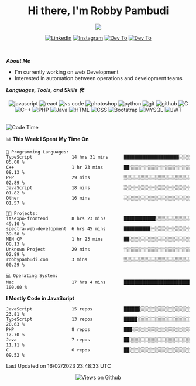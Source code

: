 <div align="center">
   <h1>Hi there, I'm Robby Pambudi </h1>

<img src="https://pronoun.cyou/x/y?subject=He&object=Him&height=20"> 
</div>

<p align='center'>
   <a href="https://www.linkedin.com/in/robbypambudi" target="_blank"><img src="https://img.shields.io/badge/LinkedIn-0077B5?style=for-the-badge&logo=linkedin&logoColor=white" alt="LinkedIn"></a>
   <a href="https://www.instagram.com/robbypambudi" target="_blank"><img src="https://img.shields.io/badge/Instagram-E4405F?style=for-the-badge&logo=instagram&logoColor=white" alt="Instagram"></a>
   <a href="https://dev.to/robbypambudi" target="_blank"><img src="https://img.shields.io/badge/dev.to-0A0A0A?style=for-the-badge&logo=dev.to&logoColor=white" alt="Dev To"></a>
   <a href="https://www.facebook.com/robbyulungpambudi" target="_blank"><img src="https://img.shields.io/badge/Facebook-1877F2?style=for-the-badge&logo=facebook&logoColor=white" alt="Dev To"></a>

</p> <p>
<br>
   
***About Me***
   
- I’m currently working on web Development
- Interested in automation between operations and development teams
 
   
***Languages, Tools, and Skills 🛠***

   <div align="center">
   <img src="https://img.shields.io/badge/JavaScript-F7DF1E?style=for-the-badge&logo=javascript&logoColor=black" alt="javascript" />
      <img src="https://img.shields.io/badge/React-61DAFB?style=for-the-badge&logo=react&logoColor=black" alt="react" />
      <img src="https://img.shields.io/badge/vs%20code-007ACC?style=for-the-badge&logo=visual%20studio%20code&logoColor=white" alt="vs code" />
      <img src="https://img.shields.io/badge/adobe%20photoshop-31A8FF?style=for-the-badge&logo=adobe%20photoshop&logoColor=white" alt="photoshop" />
      <img src="https://img.shields.io/badge/python-3776AB?style=for-the-badge&logo=python&logoColor=white" alt="python" />
      <img src="https://img.shields.io/badge/Git-F05032?style=for-the-badge&logo=git&logoColor=white" alt="git" />
      <img src="https://img.shields.io/badge/GitHub-100000?style=for-the-badge&logo=github&logoColor=white" alt="github" />
      <img src="https://img.shields.io/badge/c-%2300599C.svg?style=for-the-badge&logo=c&logoColor=white" alt="C" />
      <img src="https://img.shields.io/badge/c++-%2300599C.svg?style=for-the-badge&logo=c%2B%2B&logoColor=white" alt="C++" />   
      <img src="https://img.shields.io/badge/PHP-777BB4?style=for-the-badge&logo=php&logoColor=white" alt="PHP" />
      <img src="https://img.shields.io/badge/Java-ED8B00?style=for-the-badge&logo=java&logoColor=white" alt="Java"/>
      <img src="https://img.shields.io/badge/HTML5-E34F26?style=for-the-badge&logo=html5&logoColor=white" alt="HTML" />
      <img src="https://img.shields.io/badge/CSS-239120?&style=for-the-badge&logo=css3&logoColor=white" alt ="CSS" />
      <img src="https://img.shields.io/badge/Bootstrap-563D7C?style=for-the-badge&logo=bootstrap&logoColor=white" alt="Bootstrap" />
      <img src="https://img.shields.io/badge/MySQL-00000F?style=for-the-badge&logo=mysql&logoColor=white" alt="MYSQL" />
      <img src="https://img.shields.io/badge/json%20web%20tokens-323330?style=for-the-badge&logo=json-web-tokens&logoColor=pink" alt="JWT" />
      
   </div><br>
   
<!--START_SECTION:waka-->
![Code Time](http://img.shields.io/badge/Code%20Time-435%20hrs%2057%20mins-blue)

📊 **This Week I Spent My Time On** 

```text
💬 Programming Languages: 
TypeScript               14 hrs 31 mins      █████████████████████░░░░   85.08 % 
C++                      1 hr 23 mins        ██░░░░░░░░░░░░░░░░░░░░░░░   08.13 % 
PHP                      29 mins             ░░░░░░░░░░░░░░░░░░░░░░░░░   02.89 % 
JavaScript               18 mins             ░░░░░░░░░░░░░░░░░░░░░░░░░   01.82 % 
Other                    16 mins             ░░░░░░░░░░░░░░░░░░░░░░░░░   01.57 % 

🐱‍💻 Projects: 
itsexpo-frontend         8 hrs 23 mins       ████████████░░░░░░░░░░░░░   49.10 % 
spectra-web-development  6 hrs 45 mins       ██████████░░░░░░░░░░░░░░░   39.58 % 
MEN CP                   1 hr 23 mins        ██░░░░░░░░░░░░░░░░░░░░░░░   08.13 % 
Unknown Project          29 mins             ░░░░░░░░░░░░░░░░░░░░░░░░░   02.89 % 
robbypambudi.com         3 mins              ░░░░░░░░░░░░░░░░░░░░░░░░░   00.29 % 

💻 Operating System: 
Mac                      17 hrs 4 mins       █████████████████████████   100.00 % 

```

**I Mostly Code in JavaScript** 

```text
JavaScript               15 repos            ██████░░░░░░░░░░░░░░░░░░░   23.81 % 
TypeScript               13 repos            █████░░░░░░░░░░░░░░░░░░░░   20.63 % 
PHP                      8 repos             ███░░░░░░░░░░░░░░░░░░░░░░   12.70 % 
Java                     7 repos             ██░░░░░░░░░░░░░░░░░░░░░░░   11.11 % 
C                        6 repos             ██░░░░░░░░░░░░░░░░░░░░░░░   09.52 % 

```



 Last Updated on 16/02/2023 23:48:33 UTC
<!--END_SECTION:waka-->

<div align="center">
<img src="https://komarev.com/ghpvc/?username=robbypambudi&color=green" alt="Views on Github" />
</div>

